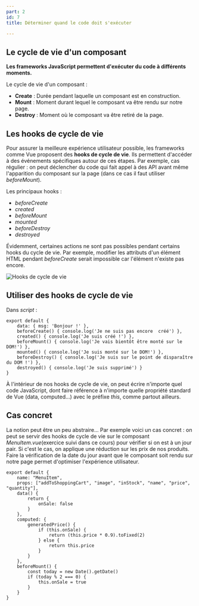 ```yaml
---
part: 2
id: 7
title: Déterminer quand le code doit s'exécuter

---
```

## Le cycle de vie d'un composant

**Les frameworks JavaScript permettent d'exécuter du code à différents moments.**

Le cycle de vie d'un composant :

* **Create** : Durée pendant laquelle un composant est en construction.
* **Mount** : Moment durant lequel le composant va être rendu sur notre page.
* **Destroy** : Moment où le composant va être retiré de la page.

## Les hooks de cycle de vie

Pour assurer la meilleure expérience utilisateur possible, les frameworks comme Vue proposent des **hooks de cycle de vie**. Ils permettent d'accéder à des événements spécifiques autour de ces étapes. Par exemple, cas régulier : on peut déclencher du code qui fait appel à des API avant même l'apparition du composant sur la page (dans ce cas il faut utiliser _beforeMount_).

Les principaux hooks :

* _beforeCreate_
* _created_
* _beforeMount_
* _mounted_
* _beforeDestroy_
* _destroyed_

Évidemment, certaines actions ne sont pas possibles pendant certains hooks du cycle de vie. Par exemple, modifier les attributs d'un élément HTML pendant _beforeCreate_ serait impossible car l'élément n'existe pas encore.

![Hooks de cycle de vie](https://user.oc-static.com/upload/2020/04/27/15879912651268_2C4_798_EN-01.png)

## Utiliser des hooks de cycle de vie

Dans _script_ :

    export default {
        data: { msg: 'Bonjour !' },
        beforeCreate() { console.log('Je ne suis pas encore  créé') },
        created() { console.log('Je suis créé !') },
        beforeMount() { console.log('Je vais bientôt être monté sur le DOM!') },
        mounted() { console.log('Je suis monté sur le DOM!') },
        beforeDestroy() { console.log('Je suis sur le point de disparaître du DOM !') },
        destroyed() { console.log('Je suis supprimé') }
    }

À l'intérieur de nos hooks de cycle de vie, on peut écrire n'importe quel code JavaScript, dont faire référence à n'importe quelle propriété standard de Vue (data, computed...) avec le préfixe _this_, comme partout ailleurs.

## Cas concret

La notion peut être un peu abstraire... Par exemple voici un cas concret : on peut se servir des hooks de cycle de vie sur le composant _MenuItem.vue_(exercice suivi dans ce cours) pour vérifier si on est à un jour pair. Si c'est le cas, on applique une réduction sur les prix de nos produits. Faire la vérification de la date du jour avant que le composant soit rendu sur notre page permet d'optimiser l'expérience utilisateur.

    export default {
    	name: "MenuItem",
    	props: ["addToShoppingCart", "image", "inStock", "name", "price", "quantity"],
    	data() {
    		return {
    			onSale: false
    		}
    	},
    	computed: {
    		generatedPrice() {
    			if (this.onSale) {
    				return (this.price * 0.9).toFixed(2)
    			} else {
    				return this.price
    			}
    		}
    	},
    	beforeMount() {
    		const today = new Date().getDate()
    		if (today % 2 === 0) {
    			this.onSale = true
    		}
    	}
    }
